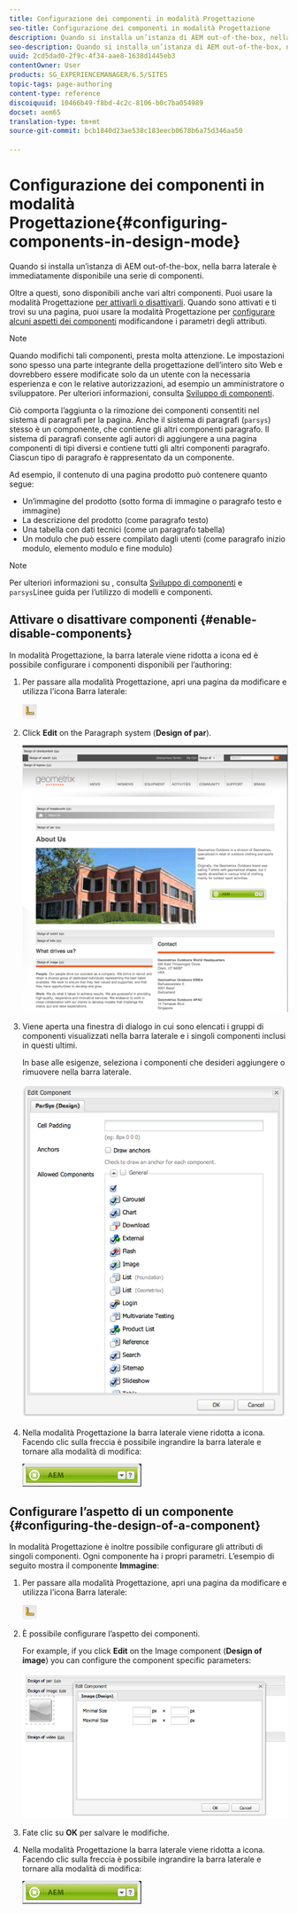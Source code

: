 ```yaml
---
title: Configurazione dei componenti in modalità Progettazione
seo-title: Configurazione dei componenti in modalità Progettazione
description: Quando si installa un’istanza di AEM out-of-the-box, nella barra laterale è immediatamente disponibile una serie di componenti. Oltre a questi, sono disponibili anche vari altri componenti. Puoi usare la modalità Progettazione per attivarli o disattivarli.
seo-description: Quando si installa un’istanza di AEM out-of-the-box, nella barra laterale è immediatamente disponibile una serie di componenti. Oltre a questi, sono disponibili anche vari altri componenti. Puoi usare la modalità Progettazione per attivarli o disattivarli.
uuid: 2cd5dad0-2f9c-4f34-aae8-1638d1445eb3
contentOwner: User
products: SG_EXPERIENCEMANAGER/6.5/SITES
topic-tags: page-authoring
content-type: reference
discoiquuid: 10466b49-f8bd-4c2c-8106-b0c7ba054989
docset: aem65
translation-type: tm+mt
source-git-commit: bcb1840d23ae538c183eecb0678b6a75d346aa50

---
```



# Configurazione dei componenti in modalità Progettazione{#configuring-components-in-design-mode}

Quando si installa un’istanza di AEM out-of-the-box, nella barra laterale è immediatamente disponibile una serie di componenti.

Oltre a questi, sono disponibili anche vari altri componenti. Puoi usare la modalità Progettazione [per attivarli o disattivarli](#enabledisablecomponentsusingdesignmode). Quando sono attivati e ti trovi su una pagina, puoi usare la modalità Progettazione per [configurare alcuni aspetti dei componenti](#configuringcomponentsusingdesignmode) modificandone i parametri degli attributi.

>[!NOTE]
>
>Quando modifichi tali componenti, presta molta attenzione. Le impostazioni sono spesso una parte integrante della progettazione dell’intero sito Web e dovrebbero essere modificate solo da un utente con la necessaria esperienza e con le relative autorizzazioni, ad esempio un amministratore o sviluppatore. Per ulteriori informazioni, consulta [Sviluppo di componenti](/help/sites-developing/components.md).

Ciò comporta l’aggiunta o la rimozione dei componenti consentiti nel sistema di paragrafi per la pagina. Anche il sistema di paragrafi (`parsys`) stesso è un componente, che contiene gli altri componenti paragrafo. Il sistema di paragrafi consente agli autori di aggiungere a una pagina componenti di tipi diversi e contiene tutti gli altri componenti paragrafo. Ciascun tipo di paragrafo è rappresentato da un componente.

Ad esempio, il contenuto di una pagina prodotto può contenere quanto segue:

* Un’immagine del prodotto (sotto forma di immagine o paragrafo testo e immagine)
* La descrizione del prodotto (come paragrafo testo)
* Una tabella con dati tecnici (come un paragrafo tabella)
* Un modulo che può essere compilato dagli utenti (come paragrafo inizio modulo, elemento modulo e fine modulo)

>[!NOTE]
>
>Per ulteriori informazioni su [](/help/sites-developing/components.md#paragraphsystem), consulta [Sviluppo di componenti](/help/sites-developing/dev-guidelines-bestpractices.md#guidelines-for-using-templates-and-components) e `parsys`Linee guida per l’utilizzo di modelli e componenti.

## Attivare o disattivare componenti {#enable-disable-components}

In modalità Progettazione, la barra laterale viene ridotta a icona ed è possibile configurare i componenti disponibili per l’authoring:

1. Per passare alla modalità Progettazione, apri una pagina da modificare e utilizza l’icona Barra laterale:

   ![](do-not-localize/chlimage_1.png)

1. Click **Edit** on the Paragraph system (**Design of par**).

   ![screen_shot_2012-02-08at102726am](assets/screen_shot_2012-02-08at102726am.png)

1. Viene aperta una finestra di dialogo in cui sono elencati i gruppi di componenti visualizzati nella barra laterale e i singoli componenti inclusi in questi ultimi.

   In base alle esigenze, seleziona i componenti che desideri aggiungere o rimuovere nella barra laterale.

   ![screen_shot_2012-02-08at103407am](assets/screen_shot_2012-02-08at103407am.png)

1. Nella modalità Progettazione la barra laterale viene ridotta a icona. Facendo clic sulla freccia è possibile ingrandire la barra laterale e tornare alla modalità di modifica:

   ![](do-not-localize/sidekick-collapsed.png)

## Configurare l’aspetto di un componente {#configuring-the-design-of-a-component}

In modalità Progettazione è inoltre possibile configurare gli attributi di singoli componenti. Ogni componente ha i propri parametri. L’esempio di seguito mostra il componente **Immagine**:

1. Per passare alla modalità Progettazione, apri una pagina da modificare e utilizza l’icona Barra laterale:

   ![](do-not-localize/chlimage_1-1.png)

1. È possibile configurare l’aspetto dei componenti.

   For example, if you click **Edit** on the Image component (**Design of image**) you can configure the component specific parameters:

   ![chlimage_1-5](assets/chlimage_1-5.png)

1. Fate clic su **OK** per salvare le modifiche.

1. Nella modalità Progettazione la barra laterale viene ridotta a icona. Facendo clic sulla freccia è possibile ingrandire la barra laterale e tornare alla modalità di modifica:

   ![](do-not-localize/sidekick-collapsed-1.png)
